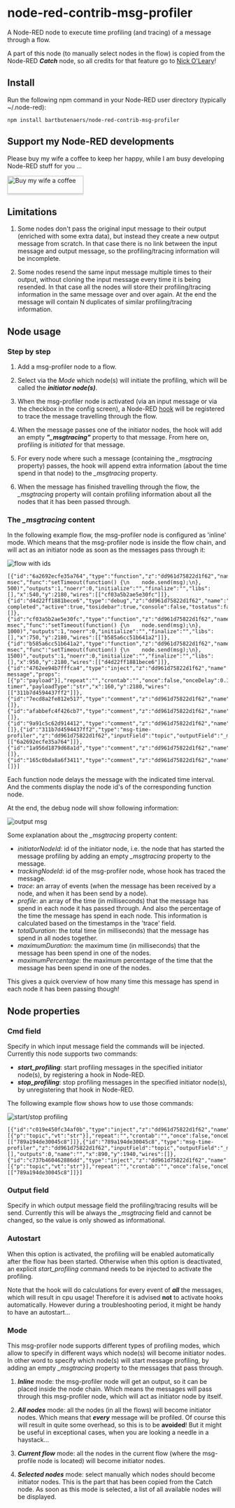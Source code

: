 # node-red-contrib-msg-profiler
A Node-RED node to execute time profiling (and tracing) of a message through a flow.

A part of this node (to manually select nodes in the flow) is copied from the Node-RED ***Catch*** node, so all credits for that feature go to [Nick O'Leary](https://github.com/knolleary)!

## Install
Run the following npm command in your Node-RED user directory (typically ~/.node-red):
```
npm install bartbutenaers/node-red-contrib-msg-profiler
```

## Support my Node-RED developments

Please buy my wife a coffee to keep her happy, while I am busy developing Node-RED stuff for you ...

<a href="https://www.buymeacoffee.com/bartbutenaers" target="_blank"><img src="https://www.buymeacoffee.com/assets/img/custom_images/orange_img.png" alt="Buy my wife a coffee" style="height: 41px !important;width: 174px !important;box-shadow: 0px 3px 2px 0px rgba(190, 190, 190, 0.5) !important;-webkit-box-shadow: 0px 3px 2px 0px rgba(190, 190, 190, 0.5) !important;" ></a>

## Limitations

1. Some nodes don't pass the original input message to their output (enriched with some extra data), but instead they create a new output message from scratch.  In that case there is no link between the input message and output message, so the profiling/tracing information will be incomplete.

2. Some nodes resend the same input message multiple times to their output, without cloning the input message every time it is being resended.  In that case all the nodes will store their profiling/tracing information in the same message over and over again.  At the end the message will contain N duplicates of similar profiling/tracing information.

## Node usage

### Step by step
1. Add a msg-profiler node to a flow.

2. Select via the *Mode* which node(s) will initiate the profiling, which will be called the ***initiator node(s)***.

3. When the msg-profiler node is activated (via an input message or via the checkbox in the config screen), a Node-RED [hook](https://nodered.org/docs/api/hooks/) will be registered to trace the message travelling through the flow.

4. When the message passes one of the initiator nodes, the hook will add an empty ***"_msgtracing"*** property to that message.  From here on, profiling is *initiated* for that message.

5. For every node where such a message (containing the *_msgtracing* property) passes, the hook will append extra information (about the time spend in that node) to the *_msgtracing* property.

6.  When the message has finished travelling through the flow, the *_msgtracing* property will contain profiling information about all the nodes that it has been passed through.

### The *_msgtracing* content
In the following example flow, the msg-profiler node is configured as 'inline' mode.  Which means that the msg-profiler node is inside the flow chain, and will act as an initiator node as soon as the messages pass through it:

![flow with ids](https://user-images.githubusercontent.com/14224149/144306421-c3f678ff-6506-4c57-960b-0fc14b015f90.png)
```
[{"id":"6a2692ecfe35a764","type":"function","z":"dd961d75822d1f62","name":"500 msec","func":"setTimeout(function() {\n    node.send(msg);\n}, 500)","outputs":1,"noerr":0,"initialize":"","finalize":"","libs":[],"x":540,"y":2180,"wires":[["cf03a5b2ae5e30fc"]]},{"id":"d4d22ff1881bece6","type":"debug","z":"dd961d75822d1f62","name":"Chain completed","active":true,"tosidebar":true,"console":false,"tostatus":false,"complete":"true","targetType":"full","statusVal":"","statusType":"auto","x":1170,"y":2180,"wires":[]},{"id":"cf03a5b2ae5e30fc","type":"function","z":"dd961d75822d1f62","name":"1000 msec","func":"setTimeout(function() {\n    node.send(msg);\n}, 1000)","outputs":1,"noerr":0,"initialize":"","finalize":"","libs":[],"x":750,"y":2180,"wires":[["b585a6cc51b641a2"]]},{"id":"b585a6cc51b641a2","type":"function","z":"dd961d75822d1f62","name":"1500 msec","func":"setTimeout(function() {\n    node.send(msg);\n}, 1500)","outputs":1,"noerr":0,"initialize":"","finalize":"","libs":[],"x":950,"y":2180,"wires":[["d4d22ff1881bece6"]]},{"id":"4762ee94b7fffca4","type":"inject","z":"dd961d75822d1f62","name":"Inject message","props":[{"p":"payload"}],"repeat":"","crontab":"","once":false,"onceDelay":0.1,"topic":"","payload":"Hello timer","payloadType":"str","x":160,"y":2180,"wires":[["311b7d4594437ff2"]]},{"id":"7ecd8a2fe812e517","type":"comment","z":"dd961d75822d1f62","name":"b585a6cc51b641a2","info":"","x":970,"y":2140,"wires":[]},{"id":"afabbefc4f426cb7","type":"comment","z":"dd961d75822d1f62","name":"cf03a5b2ae5e30fc","info":"","x":770,"y":2140,"wires":[]},{"id":"9a91c5c62d914412","type":"comment","z":"dd961d75822d1f62","name":"6a2692ecfe35a764","info":"","x":570,"y":2140,"wires":[]},{"id":"311b7d4594437ff2","type":"msg-time-profiler","z":"dd961d75822d1f62","inputField":"topic","outputField":"_msgtracing","profileMode":"inline","autoStart":true,"outputs":1,"name":"","x":330,"y":2180,"wires":[["6a2692ecfe35a764"]]},{"id":"1a956d1879d68a1d","type":"comment","z":"dd961d75822d1f62","name":"d4d22ff1881bece6","info":"","x":1170,"y":2140,"wires":[]},{"id":"165c0bda8a6f3411","type":"comment","z":"dd961d75822d1f62","name":"6a2692ecfe35a764","info":"","x":370,"y":2140,"wires":[]}]
```
Each function node delays the message with the indicated time interval.  And the comments display the node id's of the corresponding function node.

At the end, the debug node will show following information:

![output msg](https://user-images.githubusercontent.com/14224149/144307596-85db5788-c4bc-4964-8409-f6ed3a20908b.png)

Some explanation about the *_msgtracing* property content:
+ *initiatorNodeId*: id of the initiator node, i.e. the node that has started the message profiling by adding an empty *_msgtracing* property to the message.
+ *trackingNodeId*: id of the msg-profiler node, whose hook has traced the message.
+ *trace*: an array of events (when the message has been received by a node, and when it has been send by a node).  
+ *profile*: an array of the time (in milliseconds) that the message has spend in each node it has passed through.  And also the percentage of the time the message has spend in each node.  This information is calculated based on the timestamps in the 'trace' field.
+ *totalDuration*: the total time (in milliseconds) that the message has spend in all nodes together.
+ *maximumDuration*: the maximum time (in milliseconds) that the message has been spend in one of the nodes.
+ *maximumPercentage*: the maximum percentage of the time that the message has been spend in one of the nodes.

This gives a quick overview of how many time this message has spend in each node it has been passing though!

## Node properties

### Cmd field

Specify in which input message field the commands will be injected.  Currently this node supports two commands:
+ ***start_profiling***: start profiling messages in the specified initiator node(s), by registering a hook in Node-RED.
+ ***stop_profiling***: stop profiling messages in the specified initiator node(s), by unregistering that hook in Node-RED.

The following example flow shows how to use those commands:

![start/stop profiling](https://user-images.githubusercontent.com/14224149/144312471-613d0384-b542-47e4-a20a-393e6940147a.png)
```
[{"id":"c019e450fc34af0b","type":"inject","z":"dd961d75822d1f62","name":"","props":[{"p":"topic","vt":"str"}],"repeat":"","crontab":"","once":false,"onceDelay":0.1,"topic":"stop_profiling","x":690,"y":1940,"wires":[["789a194de30045c8"]]},{"id":"789a194de30045c8","type":"msg-time-profiler","z":"dd961d75822d1f62","inputField":"topic","outputField":"_msgtracing","profileMode":"flow","autoStart":false,"scope":[],"outputs":0,"name":"","x":890,"y":1940,"wires":[]},{"id":"c737b460462886dd","type":"inject","z":"dd961d75822d1f62","name":"","props":[{"p":"topic","vt":"str"}],"repeat":"","crontab":"","once":false,"onceDelay":0.1,"topic":"start_profiling","x":690,"y":1980,"wires":[["789a194de30045c8"]]}]
```

### Output field

Specify in which output message field the profiling/tracing results will be send.  Currently this will be always the *_msgtracing* field and cannot be changed, so the value is only showed as informational.

### Autostart

When this option is activated, the profiling will be enabled automatically after the flow has been started.  Otherwise when this option is deactivated, an explicit *start_profiling* command needs to be injected to activate the profiling.

Note that the hook will do calculations for every event of ***all*** the messages, which will result in cpu usage!  Therefore it is advised **not** to activate hooks automatically.  However during a troubleshooting period, it might be handy to have an autostart...

### Mode

This msg-profiler node supports different types of profiling modes, which allow to specify in different ways which node(s) will become initiator nodes.  In other word to specify which node(s) will start message profiling, by adding an empty *_msgtracing* property to the messages that pass through.

1. ***Inline*** mode: the msg-profiler node will get an output, so it can be placed inside the node chain.  Which means the messages will pass through this msg-profiler node, which will act as initiator node by itself.

2. ***All nodes*** mode: all the nodes (in all the flows) will become initiator nodes.  Which means that ***every*** message will be profiled.  Of course this will result in quite some overhead, so this is to be **avoided**!  But it might be useful in exceptional cases, when you are looking a needle in a haystack...

3. ***Current flow*** mode: all the nodes in the current flow (where the msg-profile node is located) will become initiator nodes.

4. ***Selected nodes*** mode: select manually which nodes should become initiator nodes.  This is the part that has been copied from the Catch node.  As soon as this mode is selected, a list of all available nodes will be displayed.
